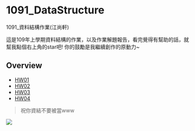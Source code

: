 # 1091_DataStructure
1091_資料結構作業(江尚軒)

這是109年上學期資料結構的作業，以及作業解題報告，看完覺得有幫助的話，就幫我點個右上角的star吧! 你的鼓勵是我繼續創作的原動力~

## Overview
* [HW01](https://github.com/AndyChiangSH/1091_DataStructure/tree/master/HW01)
* [HW02](https://github.com/AndyChiangSH/1091_DataStructure/tree/master/HW02)
* [HW03](https://github.com/AndyChiangSH/1091_DataStructure/tree/master/HW03)
* [HW04](https://github.com/AndyChiangSH/1091_DataStructure/tree/master/HW04)

> 祝你資結不要被當www

![](https://i.imgur.com/5bevKEV.gif)
